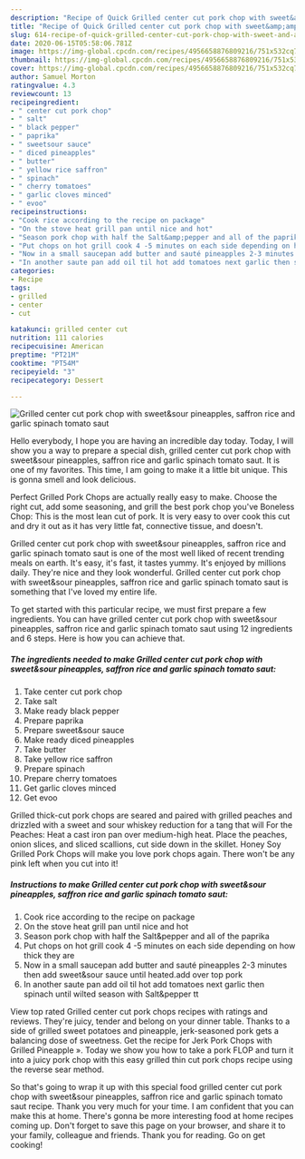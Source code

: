 ```yaml
---
description: "Recipe of Quick Grilled center cut pork chop with sweet&amp;amp;sour pineapples, saffron rice and garlic spinach tomato saut"
title: "Recipe of Quick Grilled center cut pork chop with sweet&amp;amp;sour pineapples, saffron rice and garlic spinach tomato saut"
slug: 614-recipe-of-quick-grilled-center-cut-pork-chop-with-sweet-and-amp-sour-pineapples-saffron-rice-and-garlic-spinach-tomato-saut
date: 2020-06-15T05:58:06.781Z
image: https://img-global.cpcdn.com/recipes/4956658876809216/751x532cq70/grilled-center-cut-pork-chop-with-sweetsour-pineapples-saffron-rice-and-garlic-spinach-tomato-saut-recipe-main-photo.jpg
thumbnail: https://img-global.cpcdn.com/recipes/4956658876809216/751x532cq70/grilled-center-cut-pork-chop-with-sweetsour-pineapples-saffron-rice-and-garlic-spinach-tomato-saut-recipe-main-photo.jpg
cover: https://img-global.cpcdn.com/recipes/4956658876809216/751x532cq70/grilled-center-cut-pork-chop-with-sweetsour-pineapples-saffron-rice-and-garlic-spinach-tomato-saut-recipe-main-photo.jpg
author: Samuel Morton
ratingvalue: 4.3
reviewcount: 13
recipeingredient:
- " center cut pork chop"
- " salt"
- " black pepper"
- " paprika"
- " sweetsour sauce"
- " diced pineapples"
- " butter"
- " yellow rice saffron"
- " spinach"
- " cherry tomatoes"
- " garlic cloves minced"
- " evoo"
recipeinstructions:
- "Cook rice according to the recipe on package"
- "On the stove heat grill pan until nice and hot"
- "Season pork chop with half the Salt&amp;pepper and all of the paprika"
- "Put chops on hot grill cook 4 -5 minutes on each side depending on how thick they are"
- "Now in a small saucepan add butter and sauté pineapples 2-3 minutes then add sweet&amp;sour sauce until heated.add over top pork"
- "In another saute pan add oil til hot add tomatoes next garlic then spinach until wilted season with Salt&amp;pepper tt"
categories:
- Recipe
tags:
- grilled
- center
- cut

katakunci: grilled center cut 
nutrition: 111 calories
recipecuisine: American
preptime: "PT21M"
cooktime: "PT54M"
recipeyield: "3"
recipecategory: Dessert

---
```



![Grilled center cut pork chop with sweet&amp;sour pineapples, saffron rice and garlic spinach tomato saut](https://img-global.cpcdn.com/recipes/4956658876809216/751x532cq70/grilled-center-cut-pork-chop-with-sweetsour-pineapples-saffron-rice-and-garlic-spinach-tomato-saut-recipe-main-photo.jpg)

Hello everybody, I hope you are having an incredible day today. Today, I will show you a way to prepare a special dish, grilled center cut pork chop with sweet&amp;sour pineapples, saffron rice and garlic spinach tomato saut. It is one of my favorites. This time, I am going to make it a little bit unique. This is gonna smell and look delicious.

Perfect Grilled Pork Chops are actually really easy to make. Choose the right cut, add some seasoning, and grill the best pork chop you&#39;ve Boneless Chop: This is the most lean cut of pork. It is very easy to over cook this cut and dry it out as it has very little fat, connective tissue, and doesn&#39;t.

Grilled center cut pork chop with sweet&amp;sour pineapples, saffron rice and garlic spinach tomato saut is one of the most well liked of recent trending meals on earth. It's easy, it's fast, it tastes yummy. It's enjoyed by millions daily. They're nice and they look wonderful. Grilled center cut pork chop with sweet&amp;sour pineapples, saffron rice and garlic spinach tomato saut is something that I've loved my entire life.


To get started with this particular recipe, we must first prepare a few ingredients. You can have grilled center cut pork chop with sweet&amp;sour pineapples, saffron rice and garlic spinach tomato saut using 12 ingredients and 6 steps. Here is how you can achieve that.

<!--inarticleads1-->

##### The ingredients needed to make Grilled center cut pork chop with sweet&amp;sour pineapples, saffron rice and garlic spinach tomato saut:

1. Take  center cut pork chop
1. Take  salt
1. Make ready  black pepper
1. Prepare  paprika
1. Prepare  sweet&amp;sour sauce
1. Make ready  diced pineapples
1. Take  butter
1. Take  yellow rice saffron
1. Prepare  spinach
1. Prepare  cherry tomatoes
1. Get  garlic cloves minced
1. Get  evoo


Grilled thick-cut pork chops are seared and paired with grilled peaches and drizzled with a sweet and sour whiskey reduction for a tang that will For the Peaches: Heat a cast iron pan over medium-high heat. Place the peaches, onion slices, and sliced scallions, cut side down in the skillet. Honey Soy Grilled Pork Chops will make you love pork chops again. There won&#39;t be any pink left when you cut into it! 

<!--inarticleads2-->

##### Instructions to make Grilled center cut pork chop with sweet&amp;sour pineapples, saffron rice and garlic spinach tomato saut:

1. Cook rice according to the recipe on package
1. On the stove heat grill pan until nice and hot
1. Season pork chop with half the Salt&amp;pepper and all of the paprika
1. Put chops on hot grill cook 4 -5 minutes on each side depending on how thick they are
1. Now in a small saucepan add butter and sauté pineapples 2-3 minutes then add sweet&amp;sour sauce until heated.add over top pork
1. In another saute pan add oil til hot add tomatoes next garlic then spinach until wilted season with Salt&amp;pepper tt


View top rated Grilled center cut pork chops recipes with ratings and reviews. They&#39;re juicy, tender and belong on your dinner table. Thanks to a side of grilled sweet potatoes and pineapple, jerk-seasoned pork gets a balancing dose of sweetness. Get the recipe for Jerk Pork Chops with Grilled Pineapple ». Today we show you how to take a pork FLOP and turn it into a juicy pork chop with this easy grilled thin cut pork chops recipe using the reverse sear method. 

So that's going to wrap it up with this special food grilled center cut pork chop with sweet&amp;sour pineapples, saffron rice and garlic spinach tomato saut recipe. Thank you very much for your time. I am confident that you can make this at home. There's gonna be more interesting food at home recipes coming up. Don't forget to save this page on your browser, and share it to your family, colleague and friends. Thank you for reading. Go on get cooking!
